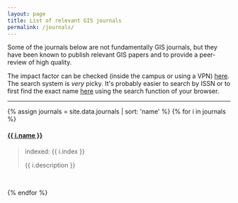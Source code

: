 ```yaml
---
layout: page
title: List of relevant GIS journals
permalink: /journals/
---
```


Some of the journals below are not fundamentally GIS journals, but they have been known to publish relevant GIS papers and to provide a peer-review of high quality.

The impact factor can be checked (inside the campus or using a VPN) [here](http://admin-apps.webofknowledge.com/JCR/JCR). 
The search system is *very* picky. It's probably easier to search by ISSN or to first find the exact name [here](http://admin-apps.webofknowledge.com/JCR/JCR?RQ=TITLES_FULL) using the search function of your browser.

- - -

{% assign journals = site.data.journals | sort: 'name' %}
{% for i in journals %}

<h4><a href="{{ i.website }}">{{ i.name }}</a></h4>
<blockquote>
<p>indexed: {{ i.index }}</p>
<p>{{ i.description }}</p>
</blockquote>
<br>

{% endfor %}
